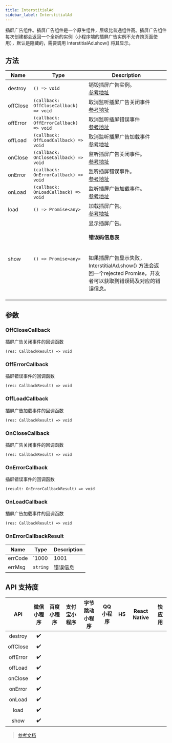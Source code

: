 ```yaml
---
title: InterstitialAd
sidebar_label: InterstitialAd
---
```


插屏广告组件。插屏广告组件是一个原生组件，层级比普通组件高。插屏广告组件每次创建都会返回一个全新的实例（小程序端的插屏广告实例不允许跨页面使用），默认是隐藏的，需要调用 InterstitialAd.show() 将其显示。

## 方法

| Name | Type | Description |
| --- | --- | --- |
| destroy | `() => void` | 销毁插屏广告实例。<br />[参考地址](https://developers.weixin.qq.com/miniprogram/dev/api/ad/InterstitialAd.destroy.html) |
| offClose | `(callback: OffCloseCallback) => void` | 取消监听插屏广告关闭事件<br />[参考地址](https://developers.weixin.qq.com/miniprogram/dev/api/ad/InterstitialAd.offClose.html) |
| offError | `(callback: OffErrorCallback) => void` | 取消监听插屏错误事件<br />[参考地址](https://developers.weixin.qq.com/miniprogram/dev/api/ad/InterstitialAd.offError.html) |
| offLoad | `(callback: OffLoadCallback) => void` | 取消监听插屏广告加载事件<br />[参考地址](https://developers.weixin.qq.com/miniprogram/dev/api/ad/InterstitialAd.offLoad.html) |
| onClose | `(callback: OnCloseCallback) => void` | 监听插屏广告关闭事件。<br />[参考地址](https://developers.weixin.qq.com/miniprogram/dev/api/ad/InterstitialAd.onClose.html) |
| onError | `(callback: OnErrorCallback) => void` | 监听插屏错误事件。<br />[参考地址](https://developers.weixin.qq.com/miniprogram/dev/api/ad/InterstitialAd.onError.html) |
| onLoad | `(callback: OnLoadCallback) => void` | 监听插屏广告加载事件。<br />[参考地址](https://developers.weixin.qq.com/miniprogram/dev/api/ad/InterstitialAd.onLoad.html) |
| load | `() => Promise<any>` | 加载插屏广告。<br />[参考地址](https://developers.weixin.qq.com/miniprogram/dev/api/ad/InterstitialAd.load.html) |
| show | `() => Promise<any>` | 显示插屏广告。<br /><br />**错误码信息表**<br /><br /><br />如果插屏广告显示失败，InterstitialAd.show() 方法会返回一个rejected Promise，开发者可以获取到错误码及对应的错误信息。<br /><br />| 代码 | 异常情况 | 理由 |<br />| ------ | -------------- | -------------------------- |<br />| 2001  | 触发频率限制  | 小程序启动一定时间内不允许展示插屏广告 |<br />| 2002  | 触发频率限制  | 距离小程序插屏广告或者激励视频广告上次播放时间间隔不足，不允许展示插屏广告 |<br />| 2003  | 触发频率限制  | 当前正在播放激励视频广告或者插屏广告，不允许再次展示插屏广告 |<br />| 2004  | 广告渲染失败  | 该项错误不是开发者的异常情况，或因小程序页面切换导致广告渲染失败 |<br />| 2005  | 广告调用异常  | 插屏广告实例不允许跨页面调用 |<br />[参考地址](https://developers.weixin.qq.com/miniprogram/dev/api/ad/InterstitialAd.show.html) |

## 参数

### OffCloseCallback

插屏广告关闭事件的回调函数

```tsx
(res: CallbackResult) => void
```

### OffErrorCallback

插屏错误事件的回调函数

```tsx
(res: CallbackResult) => void
```

### OffLoadCallback

插屏广告加载事件的回调函数

```tsx
(res: CallbackResult) => void
```

### OnCloseCallback

插屏广告关闭事件的回调函数

```tsx
(res: CallbackResult) => void
```

### OnErrorCallback

插屏错误事件的回调函数

```tsx
(result: OnErrorCallbackResult) => void
```

### OnLoadCallback

插屏广告加载事件的回调函数

```tsx
(res: CallbackResult) => void
```

### OnErrorCallbackResult

| Name | Type | Description |
| --- | --- | --- |
| errCode | `1000 | 1001 | 1002 | 1003 | 1004 | 1005 | 1006 | 1007 | 1008` | 错误码<br />[参考地址](https://nervjs.github.io/taro/docs/apis/General#AdErrCode) |
| errMsg | `string` | 错误信息 |


## API 支持度

| API | 微信小程序 | 百度小程序 | 支付宝小程序 | 字节跳动小程序 | QQ 小程序 | H5 | React Native | 快应用 |
| :---: | :---: | :---: | :---: | :---: | :---: | :---: | :---: | :---: |
| destroy | ✔️ |  |  |  |  |  |  |  |
| offClose | ✔️ |  |  |  |  |  |  |  |
| offError | ✔️ |  |  |  |  |  |  |  |
| offLoad | ✔️ |  |  |  |  |  |  |  |
| onClose | ✔️ |  |  |  |  |  |  |  |
| onError | ✔️ |  |  |  |  |  |  |  |
| onLoad | ✔️ |  |  |  |  |  |  |  |
| load | ✔️ |  |  |  |  |  |  |  |
| show | ✔️ |  |  |  |  |  |  |  |

> [参考文档](https://developers.weixin.qq.com/miniprogram/dev/api/ad/InterstitialAd.html)
